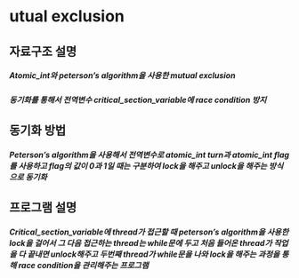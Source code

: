 # utual exclusion
## 자료구조 설명
##### Atomic_int와 peterson’s algorithm을 사용한 mutual exclusion
##### 동기화를 통해서 전역변수 critical_section_variable에 race condition 방지
## 동기화 방법 
##### Peterson’s algorithm을 사용해서 전역변수로 atomic_int turn과 atomic_int flag를 사용하고 flag의 값이 0과 1일 때는 구분하여 lock을 해주고 unlock을 해주는 방식으로 동기화
## 프로그램 설명
##### Critical_section_variable에 thread가 접근할 때 peterson’s algorithm을 사용한 lock을 걸어서 그 다음 접근하는 thread는 while문에 두고 처음 들어온 thread가 작업을 다 끝내면 unlock해주고 두번째 thread가 while문을 나와 lock을 해주는 과정을 통해 race condition을 관리해주는 프로그램
